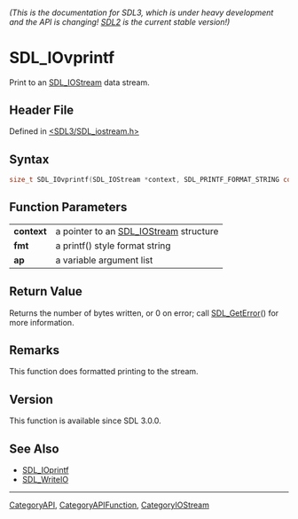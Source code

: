 ###### (This is the documentation for SDL3, which is under heavy development and the API is changing! [SDL2](https://wiki.libsdl.org/SDL2/) is the current stable version!)
# SDL_IOvprintf

Print to an [SDL_IOStream](SDL_IOStream) data stream.

## Header File

Defined in [<SDL3/SDL_iostream.h>](https://github.com/libsdl-org/SDL/blob/main/include/SDL3/SDL_iostream.h)

## Syntax

```c
size_t SDL_IOvprintf(SDL_IOStream *context, SDL_PRINTF_FORMAT_STRING const char *fmt, va_list ap) SDL_PRINTF_VARARG_FUNCV(2);

```

## Function Parameters

|                 |                                                        |
| --------------- | ------------------------------------------------------ |
| **context**     | a pointer to an [SDL_IOStream](SDL_IOStream) structure |
| **fmt**         | a printf() style format string                         |
| **ap**          | a variable argument list                               |

## Return Value

Returns the number of bytes written, or 0 on error; call
[SDL_GetError](SDL_GetError)() for more information.

## Remarks

This function does formatted printing to the stream.

## Version

This function is available since SDL 3.0.0.

## See Also

- [SDL_IOprintf](SDL_IOprintf)
- [SDL_WriteIO](SDL_WriteIO)

----
[CategoryAPI](CategoryAPI), [CategoryAPIFunction](CategoryAPIFunction), [CategoryIOStream](CategoryIOStream)

